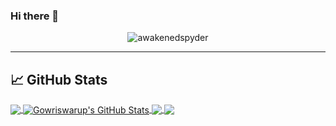 ### Hi there 👋


<p align="center"> <img src="https://komarev.com/ghpvc/?username=awakenedspyder&label=Profile%20views&color=0e75b6&style=flat" alt="awakenedspyder" /> </p>

<hr>

## &#x1f4c8; GitHub Stats

<a href="https://github.com/awakenedspyder/awakenedspyder">
  <img align="center" src="https://github-readme-stats.vercel.app/api/top-langs/?username=awakenedspyder&hide=java,html,tex&title_color=ffffff&text_color=c9cacc&icon_color=2bbc8a&bg_color=1d1f21&langs_count=6" />
</a>
<a href="https://github.com/awakenedspyder/awakenedspyder">
  <img align="center" src="https://github-readme-stats.vercel.app/api?username=awakenedspyder&show_icons=true&line_height=27&count_private=true&title_color=ffffff&text_color=c9cacc&icon_color=2bbc8a&bg_color=1d1f21" alt="Gowriswarup's GitHub Stats" />
</a>

<a href="https://github.com/awakenedspyder/Empire-LupinOne-Writeup">
  <img align="center" src="https://github-readme-stats.vercel.app/api/pin/?username=awakenedspyder&repo=SpaceCollision-Game-ProgFundementals1Assignment2&title_color=ffffff&text_color=c9cacc&icon_color=2bbc8a&bg_color=1d1f21" />
</a>


<a href="https://github.com/awakenedspyder/Empire-LupinOne-Writeup">
  <img align="center" src="https://github-readme-stats.vercel.app/api/pin/?username=awakenedspyder&repo=Empire-LupinOne-Writeup&title_color=ffffff&text_color=c9cacc&icon_color=2bbc8a&bg_color=1d1f21" />
</a>    
